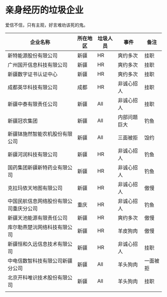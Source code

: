 # 亲身经历的垃圾企业

爱信不信，只有主观，好言难劝该死的鬼。

| 企业名称                               | 所在地区 | 垃圾人员 | 事件         | 备注     |
| -------------------------------------- | -------- | -------- | ------------ | -------- |
| 新特能源股份有限公司                   | 新疆     | HR       | 爽约多次     | 挂职     |
| 广州国开信息科技有限公司               | 新疆     | HR       | 爽约多次     | 挂职     |
| 新疆数字证书认证中心                   | 新疆     | HR       | 爽约多次     | 挂职     |
| 成都英华科技有限公司                   | 成都     | HR       | 非诚心招人   | 挂职     |
| 新疆中泰有限责任公司                   | 新疆     | All      | 非诚心招人   | 挂职     |
| 新疆冠农集团                           | 新疆     | All      | 内部问题巨大 | 钓鱼     |
| 新疆钵施然智能农机股份有限公司         | 新疆     | All      | 三面被拒     | 毁约     |
| 新疆河润科技有限公司                   | 新疆     | HR       | 非诚心招人   | 钓鱼     |
| 国药集团新疆新特药业有限公司           | 新疆     | HR       | 非诚心招人   | 钓鱼     |
| 克拉玛依天地图有限公司                 | 新疆     | HR       | 非诚心招人   | 傲慢     |
| 中国民航信息网络股份有限公司重庆分公司 | 重庆     | HR       | 非诚心招人   | 钓鱼     |
| 新疆天池能源有限责任公司               | 新疆     | HR       | 爽约多次     | 傲慢     |
| 库尔勒燕楚沅网络科技有限公司           | 新疆     | HR       | 羊皮狗肉     | 傲慢     |
| 新疆恒和久远信息技术有限公司           | 新疆     | HR       | 非诚心招人   | 挂职     |
| 中电信数智科技有限公司新疆分公司       | 新疆     | All      | 羊头狗肉     | 一面被拒 |
| 北京开科唯识技术股份有限公司           | 新疆     | All      | 羊头狗肉     | 挂职     |
|                                        |          |          |              |          |

